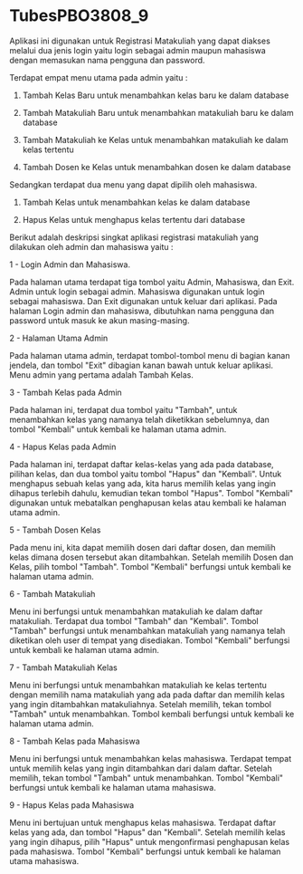 # TubesPBO3808_9

Aplikasi ini digunakan untuk Registrasi Matakuliah yang dapat diakses melalui dua jenis login yaitu login sebagai admin maupun mahasiswa dengan memasukan nama pengguna dan password.

Terdapat empat menu utama pada admin yaitu :

1. Tambah Kelas Baru untuk menambahkan kelas baru ke dalam database

2. Tambah Matakuliah Baru untuk menambahkan matakuliah baru ke dalam database

3. Tambah Matakuliah ke Kelas untuk menambahkan matakuliah ke dalam kelas tertentu

4. Tambah Dosen ke Kelas untuk menambahkan dosen ke dalam database


Sedangkan terdapat dua menu yang dapat dipilih oleh mahasiswa.

1. Tambah Kelas untuk menambahkan kelas ke dalam database

2. Hapus Kelas untuk menghapus kelas tertentu dari database


Berikut adalah deskripsi singkat aplikasi registrasi matakuliah yang dilakukan oleh admin dan mahasiswa yaitu :

1 - Login Admin dan Mahasiswa.

Pada halaman utama terdapat tiga tombol yaitu Admin, Mahasiswa, dan Exit. Admin untuk login sebagai admin. Mahasiswa digunakan untuk login sebagai mahasiswa. Dan Exit digunakan untuk keluar dari aplikasi.
Pada halaman Login admin dan mahasiswa, dibutuhkan nama pengguna dan password untuk masuk ke akun masing-masing.

2 - Halaman Utama Admin

Pada halaman utama admin, terdapat tombol-tombol menu di bagian kanan jendela, dan tombol "Exit" dibagian kanan bawah untuk keluar aplikasi.
Menu admin yang pertama adalah Tambah Kelas.

3 - Tambah Kelas pada Admin

Pada halaman ini, terdapat dua tombol yaitu "Tambah", untuk menambahkan kelas yang namanya telah diketikkan sebelumnya, dan tombol "Kembali" untuk kembali ke halaman utama admin.

4 - Hapus Kelas pada Admin

Pada halaman ini, terdapat daftar kelas-kelas yang ada pada database, pilihan kelas, dan dua tombol yaitu tombol "Hapus" dan "Kembali".
Untuk menghapus sebuah kelas yang ada, kita harus memilih kelas yang ingin dihapus terlebih dahulu, kemudian tekan tombol "Hapus".
Tombol "Kembali" digunakan untuk mebatalkan penghapusan kelas atau kembali ke halaman utama admin.

5 -  Tambah Dosen Kelas

Pada menu ini, kita dapat memilih dosen dari daftar dosen, dan memilih kelas dimana dosen tersebut akan ditambahkan.
Setelah memilih Dosen dan Kelas, pilih tombol "Tambah".
Tombol "Kembali" berfungsi untuk kembali ke halaman utama admin.

6 - Tambah Matakuliah

Menu ini berfungsi untuk menambahkan matakuliah ke dalam daftar matakuliah. Terdapat dua tombol "Tambah" dan "Kembali".
Tombol "Tambah" berfungsi untuk menambahkan matakuliah yang namanya telah diketikan oleh user di tempat yang disediakan.
Tombol "Kembali" berfungsi untuk kembali ke halaman utama admin.

7 - Tambah Matakuliah Kelas

Menu ini berfungsi untuk menambahkan matakuliah ke kelas tertentu dengan memilih nama matakuliah yang ada pada daftar dan memilih kelas yang ingin ditambahkan matakuliahnya.
Setelah memilih, tekan tombol "Tambah" untuk menambahkan.
Tombol kembali berfungsi untuk kembali ke halaman utama admin.

8 - Tambah Kelas pada Mahasiswa

Menu ini berfungsi untuk menambahkan kelas mahasiswa. Terdapat tempat untuk memilih kelas yang ingin ditambahkan dari dalam daftar.
Setelah memilih, tekan tombol "Tambah" untuk menambahkan.
Tombol "Kembali" berfungsi untuk kembali ke halaman utama mahasiswa.

9 - Hapus Kelas pada Mahasiswa

Menu ini bertujuan untuk menghapus kelas mahasiswa. Terdapat daftar kelas yang ada, dan tombol "Hapus" dan "Kembali".
Setelah memilih kelas yang ingin dihapus, pilih "Hapus" untuk mengonfirmasi penghapusan kelas pada mahasiswa.
Tombol "Kembali" berfungsi untuk kembali ke halaman utama mahasiswa.
